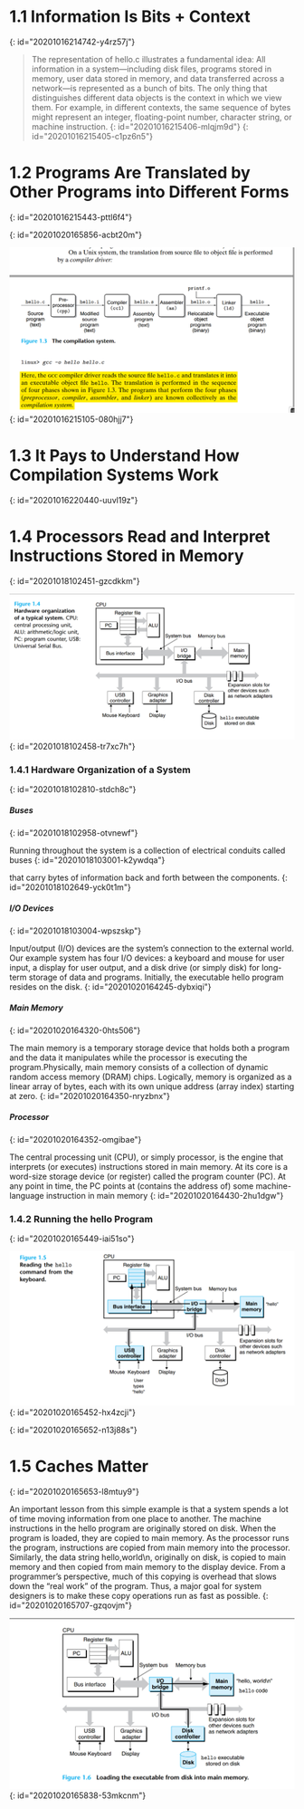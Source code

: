 # 1.1 Information Is Bits + Context
{: id="20201016214742-y4rz57j"}

> The representation of hello.c illustrates a fundamental idea: All information
> in a system—including disk files, programs stored in memory, user data stored in
> memory, and data transferred across a network—is represented as a bunch of bits.
> The only thing that distinguishes different data objects is the context in which
> we view them. For example, in different contexts, the same sequence of bytes
> might represent an integer, floating-point number, character string, or machine
> instruction.
> {: id="20201016215406-mlqjm9d"}
{: id="20201016215405-c1pz6n5"}

# 1.2 Programs Are Translated by Other Programs into Different Forms
{: id="20201016215443-pttl6f4"}

{: id="20201020165856-acbt20m"}

![s1.21.png](assets/20201016220402-ubms4au-s1.2_1.png)
{: id="20201016215105-080hjj7"}

# 1.3 It Pays to Understand How Compilation Systems Work
{: id="20201016220440-uuvl19z"}

# 1.4 Processors Read and Interpret Instructions Stored in Memory
{: id="20201018102451-gzcdkkm"}

![1.4.1.png](assets/20201018102556-g3yi5sw-1.4.1.png)
{: id="20201018102458-tr7xc7h"}

### 1.4.1 Hardware Organization of a System
{: id="20201018102810-stdch8c"}

##### Buses
{: id="20201018102958-otvnewf"}

Running throughout the system is a collection of electrical conduits called buses
{: id="20201018103001-k2ywdqa"}

that carry bytes of information back and forth between the components.
{: id="20201018102649-yck0t1m"}

##### I/O Devices
{: id="20201018103004-wpszskp"}

Input/output (I/O) devices are the system’s connection to the external world. Our
example system has four I/O devices: a keyboard and mouse for user input, a
display for user output, and a disk drive (or simply disk) for long-term storage of
data and programs. Initially, the executable hello program resides on the disk.
{: id="20201020164245-dybxiqi"}

##### Main Memory
{: id="20201020164320-0hts506"}

The main memory is a temporary storage device that holds both a program and
the data it manipulates while the processor is executing the program.Physically,
main memory consists of a collection of dynamic random access memory (DRAM)
chips. Logically, memory is organized as a linear array of bytes, each with its own
unique address (array index) starting at zero.
{: id="20201020164350-nryzbnx"}

##### Processor
{: id="20201020164352-omgibae"}

The central processing unit (CPU), or simply processor, is the engine that interprets (or executes) instructions stored in main memory. At its core is a word-size
storage device (or register) called the program counter (PC). At any point in time,
the PC points at (contains the address of) some machine-language instruction in
main memory
{: id="20201020164430-2hu1dgw"}

### 1.4.2 Running the hello Program
{: id="20201020165449-iai51so"}

![1.5.png](assets/20201020165533-d2btsf3-1.5.png)
{: id="20201020165452-hx4zcji"}

{: id="20201020165652-n13j88s"}

# 1.5 Caches Matter
{: id="20201020165653-l8mtuy9"}

An important lesson from this simple example is that a system spends a lot of
time moving information from one place to another. The machine instructions in
the hello program are originally stored on disk. When the program is loaded,
they are copied to main memory. As the processor runs the program, instructions are copied from main memory into the processor. Similarly, the data string
hello,world\n, originally on disk, is copied to main memory and then copied
from main memory to the display device. From a programmer’s perspective, much
of this copying is overhead that slows down the “real work” of the program. Thus,
a major goal for system designers is to make these copy operations run as fast as
possible.
{: id="20201020165707-gzqovjm"}

![1.6.png](assets/20201020165843-dcj38cv-1.6.png)
{: id="20201020165838-53mkcnm"}
